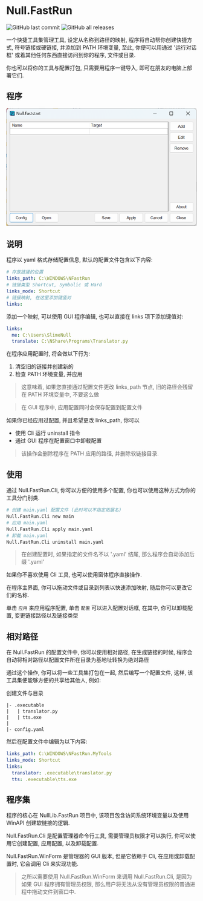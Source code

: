 # Null.FastRun

![GitHub last commit](https://img.shields.io/github/last-commit/SlimeNull/Null.FastRun) ![GitHub all releases](https://img.shields.io/github/downloads/SlimeNull/Null.FastRun/total)

一个快捷工具集管理工具, 设定从名称到路径的映射, 程序将自动帮你创建快捷方式, 符号链接或硬链接, 并添加到 PATH 环境变量, 至此, 你便可以用通过 '运行对话框' 或着其他任何东西直接访问到你的程序, 文件或目录.

你也可以将你的工具与配置打包, 只需要用程序一键导入, 即可在朋友的电脑上部署它们.

## 程序

![Application](imgs/main.png)

## 说明

程序以 yaml 格式存储配置信息, 默认的配置文件包含以下内容:

```yaml
# 存放链接的位置
links_path: C:\WINDOWS\NFastRun
# 链接类型 Shortcut, Symbolic 或 Hard
links_mode: Shortcut
# 链接映射, 在这里添加键值对
links:
```

添加一个映射, 可以使用 GUI 程序编辑, 也可以直接在 links 项下添加键值对:

```yaml
links:
  me: C:\Users\SlimeNull
  translate: C:\NShare\Programs\Translator.py
```

在程序应用配置时, 将会做以下行为:

1. 清空旧的链接并创建新的
2. 检查 PATH 环境变量, 并应用

> 这意味着, 如果您直接通过配置文件更改 links_path 节点, 旧的路径会残留在 PATH 环境变量中, 不要这么做

> 在 GUI 程序中, 应用配置同时会保存配置到配置文件

如果你已经应用过配置, 并且希望更改 links_path, 你可以

- 使用 Cli 运行 uninstall 指令
- 通过 GUI 程序在配置窗口中卸载配置

> 该操作会删除程序在 PATH 应用的路径, 并删除软链接目录.

## 使用

通过 Null.FastRun.Cli, 你可以方便的使用多个配置, 你也可以使用这种方式为你的工具分门别类.

```bash
# 创建 main.yaml 配置文件 (此时可以不指定拓展名)
Null.FastRun.Cli new main
# 应用 main.yaml
Null.FastRun.Cli apply main.yaml
# 卸载 main.yaml
Null.FastRun.Cli uninstall main.yaml
```

> 在创建配置时, 如果指定的文件名不以 '.yaml' 结尾, 那么程序会自动添加后缀 '.yaml'

如果你不喜欢使用 Cli 工具, 也可以使用窗体程序直接操作.

在程序主界面, 你可以拖动文件或目录到列表以快速添加映射, 随后你可以更改它们的名称.

单击 `应用` 来应用程序配置, 单击 `配置` 可以进入配置对话框, 在其中, 你可以卸载配置, 变更链接路径以及链接类型

## 相对路径

在 Null.FastRun 的配置文件中, 你可以使用相对路径, 在生成链接的时候, 程序会自动将相对路径以配置文件所在目录为基地址转换为绝对路径

通过这个操作, 你可以将一些工具集打包在一起, 然后编写一个配置文件, 这样, 该工具集便能够方便的共享给其他人, 例如:

创建文件与目录

```
|- .executable
|   | translator.py
|   | tts.exe
| 
|- config.yaml
```

然后在配置文件中编辑为以下内容:

```yaml
links_path: C:\WINDOWS\NFastRun.MyTools
links_mode: Shortcut
links:
  translator: .executable\translator.py
  tts: .executable\tts.exe
```

## 程序集

程序的核心在 NullLib.FastRun 项目中, 该项目包含访问系统环境变量以及使用 WinAPI 创建软链接的逻辑.

Null.FastRun.Cli 是配置管理器命令行工具, 需要管理员权限才可以执行, 你可以使用它创建配置, 应用配置, 以及卸载配置.

Null.FastRun.WinForm 是管理器的 GUI 版本, 但是它依赖于 Cli, 在应用或卸载配置时, 它会调用 Cli 来实现功能.

> 之所以需要使用 Null.FastRun.WinForm 来调用 Null.FastRun.Cli, 是因为如果 GUI 程序拥有管理员权限, 那么用户将无法从没有管理员权限的普通进程中拖动文件到窗口中.
